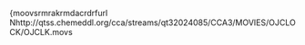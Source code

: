    {moov   srmra   krmda   crdrf    url    Nhttp://qtss.chemeddl.org/cca/streams/qt32024085/CCA3/MOVIES/OJCLOCK/OJCLK.mov s
